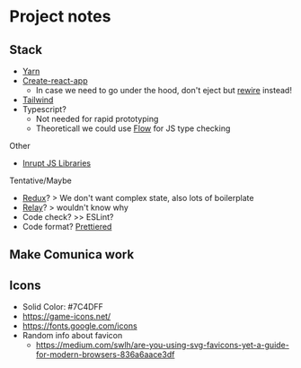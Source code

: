 # Project notes

## Stack

- [Yarn](https://yarnpkg.com/)
- [Create-react-app](https://create-react-app.dev/)
   - In case we need to go under the hood, don't eject but [rewire](https://github.com/timarney/react-app-rewired) instead!
- [Tailwind](https://tailwindcss.com/)
- Typescript?
   - Not needed for rapid prototyping
   - Theoreticall we could use [Flow](https://flow.org/) for JS type checking

Other

- [Inrupt JS Libraries](https://docs.inrupt.com/developer-tools/javascript/client-libraries/)

Tentative/Maybe

- [Redux](https://redux.js.org/)? > We don't want complex state, also lots of boilerplate
- [Relay](https://relay.dev/)? > wouldn't know why
- Code check? >> ESLint?
- Code format? [Prettiered](https://github.com/fsouza/prettierd) 

## Make Comunica work

## Icons

- Solid Color: #7C4DFF
- https://game-icons.net/
- https://fonts.google.com/icons
- Random info about favicon
  - https://medium.com/swlh/are-you-using-svg-favicons-yet-a-guide-for-modern-browsers-836a6aace3df



